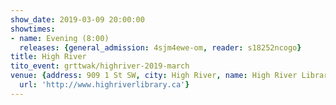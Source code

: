 ```yaml
---
show_date: 2019-03-09 20:00:00
showtimes:
- name: Evening (8:00)
  releases: {general_admission: 4sjm4ewe-om, reader: s18252ncogo}
title: High River
tito_event: grttwak/highriver-2019-march
venue: {address: 909 1 St SW, city: High River, name: High River Library, province: AB,
  url: 'http://www.highriverlibrary.ca'}
---
```


